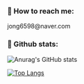 <h3 align="left">📨 How to reach me:</h3> 
jong6598@naver.com

<h3 align="left">👀 Github stats:</h3> 

![Anurag's GitHub stats](https://github-readme-stats.vercel.app/api?username=jong6598&show_icons=true&theme=radical)

[![Top Langs](https://github-readme-stats.vercel.app/api/top-langs/?username=jong6598&layout=compact)](https://github.com/jong6598/github-readme-stats)
